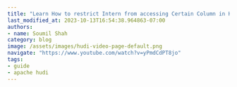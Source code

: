 ```yaml
---
title: "Learn How to restrict Intern from accessing Certain Column in Hudi Datalake with lake Formation"
last_modified_at: 2023-10-13T16:54:38.964863-07:00
authors:
- name: Soumil Shah
category: blog
image: /assets/images/hudi-video-page-default.png
navigate: "https://www.youtube.com/watch?v=yPmdCdPT8jo"
tags:
- guide
- apache hudi
---
```

